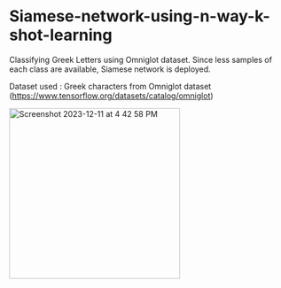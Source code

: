 # Siamese-network-using-n-way-k-shot-learning
Classifying Greek Letters using Omniglot dataset. Since less samples of each class are available, Siamese network is deployed.

Dataset used : Greek characters from Omniglot dataset (https://www.tensorflow.org/datasets/catalog/omniglot)


<img width="308" alt="Screenshot 2023-12-11 at 4 42 58 PM" src="https://github.com/Nir4/Siamese-network-using-n-way-k-shot-learning/assets/92878095/13396645-c201-4adb-b101-e6d687bc8e0c">
